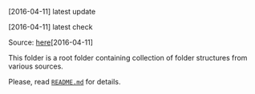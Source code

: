 [2016-04-11] latest update

[2016-04-11] latest check

Source: [here](./)[2016-04-11]

This folder is a root folder containing collection of folder structures 
from various sources.

Please, read [`README.md`](./README.md) for details.